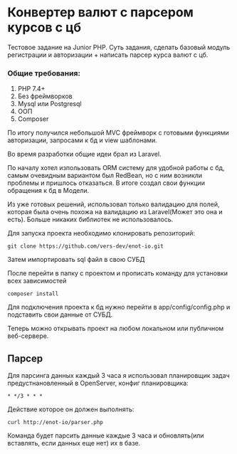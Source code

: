 # Конвертер валют с парсером курсов с цб
Тестовое задание на Junior PHP. Суть задания, сделать базовый модуль регистрации и авторизации + написать парсер курса валют с цб.
### Общие требования: 
1. PHP 7.4+
2. Без фреймворков
3. Mysql или Postgresql
4. ООП
5. Composer

По итогу получился небольшой MVC фреймворк с готовыми функциями авторизации, запросами к бд и view шаблонами.

Во время разработки общие идеи брал из Laravel.

По началу хотел изпользовать ORM систему для удобной работы с бд, самым очевидным вариантом был RedBean, но с ним возникли проблемы и пришлось отказаться. В итоге создал свои функции обращения к бд в Модели.

Из уже готовых решений, использовал только валидацию для полей, которая была очень похожа на валидацию из Laravel(Может это она и есть). Больше никаких библиотек не использовалось.

Для запуска проекта необходимо клонировать репозиторий:
```git
git clone https://github.com/vers-dev/enot-io.git
```

Затем импортировать sql файл в свою СУБД

После перейти в папку с проектом и прописать команду для установки всех зависимостей

```
composer install
```

Для подключения проекта к бд нужно перейти в app/config/config.php
и подставить свои данные от СУБД.

Теперь можно открывать проект на любом локальном или публичном веб-сервере.

## Парсер

Для парсинга данных каждый 3 часа я использовал планировщик задач предустнановленный в OpenServer, конфиг планировщика: 

```
* */3 * * *
```

Действие которое он должен выполнять:

```
curl http://enot-io/parser.php
```

Команда будет парсить данные каждые 3 часа и обновлять(или вставлять, если данных еще нет) их в базе.